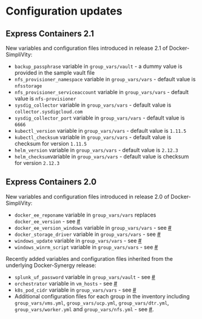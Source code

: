 # Configuration updates


## Express Containers 2.1

New variables and configuration files introduced in release 2.1 of Docker-SimpliVity:

- `backup_passphrase` variable in `group_vars/vault` - a dummy value is provided in the sample vault file   
- `nfs_provisioner_namespace` variable in `group_vars/vars` - default value is `nfsstorage`
- `nfs_provisioner_serviceaccount` variable in `group_vars/vars` - default value is `nfs-provisioner`
- `sysdig_collector` variable in `group_vars/vars` - default value is `collector.sysdigcloud.com`
- `sysdig_collector_port` variable in `group_vars/vars` - default value is `6666`
- `kubectl_version` variable in `group_vars/vars` - default value is `1.11.5`
- `kubectl_checksum` variable in `group_vars/vars` - default value is checksum for version `1.11.5`
- `helm_version` variable in `group_vars/vars` - default value is `2.12.3`
- `helm_checksum`variable in `group_vars/vars` - default value is checksum for version `2.12.3`

## Express Containers 2.0

New variables and configuration files introduced in release 2.0 of Docker-SimpliVity:

-   `docker_ee_reponame` variable in `group_vars/vars` replaces `docker_ee_version` - see [\#](#) 
-   `docker_ee_version_windows` variable in `group_vars/vars` - see [\#](#)
-   `docker_storage_driver` variable in `group_vars/vars` - see [\#](#) 
-   `windows_update` variable in `group_vars/vars` - see [\#](#)
-   `windows_winrm_script` variable in `group_vars/vars` - see [\#](#)

Recently added variables and configuration files inherited from the underlying Docker-Synergy release:

-   `splunk_uf_password` variable in `group_vars/vault` - see [\#](#)
-   `orchestrator` variable in `vm_hosts` - see [\#](#)
-   `k8s_pod_cidr` variable in `group_vars/vars` - see [\#](#)
-   Additional configuration files for each group in the inventory including `group_vars/vms.yml`, `group_vars/ucp.yml`, `group_vars/dtr.yml`, `group_vars/worker.yml` and `group_vars/nfs.yml` - see [\#](#).
